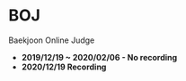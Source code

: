 # BOJ
Baekjoon Online Judge
- **2019/12/19 ~ 2020/02/06 - No recording**
- **2020/12/19 Recording**
